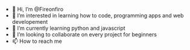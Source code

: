 - 👋 Hi, I’m @Fireonfiro
- 👀 I’m interested in learning how to code, programming apps and web developement
- 🌱 I’m currently learning python and javascript
- 💞️ I’m looking to collaborate on every project for beginners
- 📫 How to reach me 

<!---
Fireonfiro/Fireonfiro is a ✨ special ✨ repository because its `README.md` (this file) appears on your GitHub profile.
You can click the Preview link to take a look at your changes.
--->
